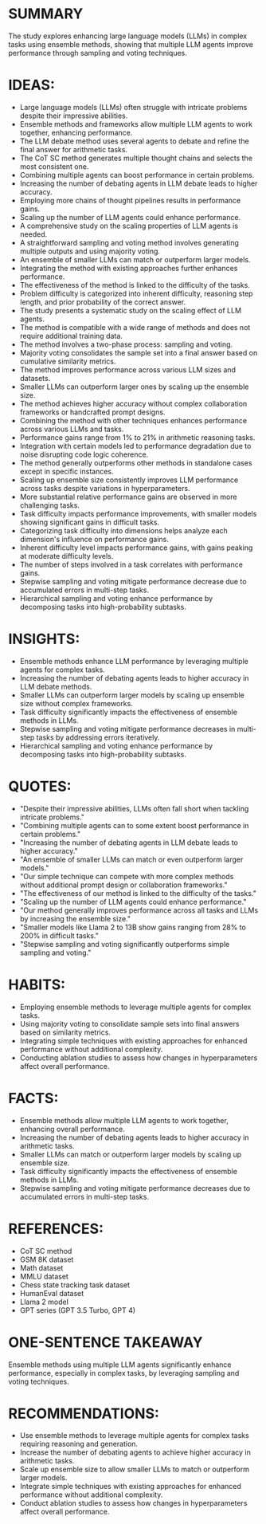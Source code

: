 # SUMMARY
The study explores enhancing large language models (LLMs) in complex tasks using ensemble methods, showing that multiple LLM agents improve performance through sampling and voting techniques.

# IDEAS:
- Large language models (LLMs) often struggle with intricate problems despite their impressive abilities.
- Ensemble methods and frameworks allow multiple LLM agents to work together, enhancing performance.
- The LLM debate method uses several agents to debate and refine the final answer for arithmetic tasks.
- The CoT SC method generates multiple thought chains and selects the most consistent one.
- Combining multiple agents can boost performance in certain problems.
- Increasing the number of debating agents in LLM debate leads to higher accuracy.
- Employing more chains of thought pipelines results in performance gains.
- Scaling up the number of LLM agents could enhance performance.
- A comprehensive study on the scaling properties of LLM agents is needed.
- A straightforward sampling and voting method involves generating multiple outputs and using majority voting.
- An ensemble of smaller LLMs can match or outperform larger models.
- Integrating the method with existing approaches further enhances performance.
- The effectiveness of the method is linked to the difficulty of the tasks.
- Problem difficulty is categorized into inherent difficulty, reasoning step length, and prior probability of the correct answer.
- The study presents a systematic study on the scaling effect of LLM agents.
- The method is compatible with a wide range of methods and does not require additional training data.
- The method involves a two-phase process: sampling and voting.
- Majority voting consolidates the sample set into a final answer based on cumulative similarity metrics.
- The method improves performance across various LLM sizes and datasets.
- Smaller LLMs can outperform larger ones by scaling up the ensemble size.
- The method achieves higher accuracy without complex collaboration frameworks or handcrafted prompt designs.
- Combining the method with other techniques enhances performance across various LLMs and tasks.
- Performance gains range from 1% to 21% in arithmetic reasoning tasks.
- Integration with certain models led to performance degradation due to noise disrupting code logic coherence.
- The method generally outperforms other methods in standalone cases except in specific instances.
- Scaling up ensemble size consistently improves LLM performance across tasks despite variations in hyperparameters.
- More substantial relative performance gains are observed in more challenging tasks.
- Task difficulty impacts performance improvements, with smaller models showing significant gains in difficult tasks.
- Categorizing task difficulty into dimensions helps analyze each dimension's influence on performance gains.
- Inherent difficulty level impacts performance gains, with gains peaking at moderate difficulty levels.
- The number of steps involved in a task correlates with performance gains.
- Stepwise sampling and voting mitigate performance decrease due to accumulated errors in multi-step tasks.
- Hierarchical sampling and voting enhance performance by decomposing tasks into high-probability subtasks.

# INSIGHTS:
- Ensemble methods enhance LLM performance by leveraging multiple agents for complex tasks.
- Increasing the number of debating agents leads to higher accuracy in LLM debate methods.
- Smaller LLMs can outperform larger models by scaling up ensemble size without complex frameworks.
- Task difficulty significantly impacts the effectiveness of ensemble methods in LLMs.
- Stepwise sampling and voting mitigate performance decreases in multi-step tasks by addressing errors iteratively.
- Hierarchical sampling and voting enhance performance by decomposing tasks into high-probability subtasks.

# QUOTES:
- "Despite their impressive abilities, LLMs often fall short when tackling intricate problems."
- "Combining multiple agents can to some extent boost performance in certain problems."
- "Increasing the number of debating agents in LLM debate leads to higher accuracy."
- "An ensemble of smaller LLMs can match or even outperform larger models."
- "Our simple technique can compete with more complex methods without additional prompt design or collaboration frameworks."
- "The effectiveness of our method is linked to the difficulty of the tasks."
- "Scaling up the number of LLM agents could enhance performance."
- "Our method generally improves performance across all tasks and LLMs by increasing the ensemble size."
- "Smaller models like Llama 2 to 13B show gains ranging from 28% to 200% in difficult tasks."
- "Stepwise sampling and voting significantly outperforms simple sampling and voting."

# HABITS:
- Employing ensemble methods to leverage multiple agents for complex tasks.
- Using majority voting to consolidate sample sets into final answers based on similarity metrics.
- Integrating simple techniques with existing approaches for enhanced performance without additional complexity.
- Conducting ablation studies to assess how changes in hyperparameters affect overall performance.

# FACTS:
- Ensemble methods allow multiple LLM agents to work together, enhancing overall performance.
- Increasing the number of debating agents leads to higher accuracy in arithmetic tasks.
- Smaller LLMs can match or outperform larger models by scaling up ensemble size.
- Task difficulty significantly impacts the effectiveness of ensemble methods in LLMs.
- Stepwise sampling and voting mitigate performance decreases due to accumulated errors in multi-step tasks.

# REFERENCES:
- CoT SC method
- GSM 8K dataset
- Math dataset
- MMLU dataset
- Chess state tracking task dataset
- HumanEval dataset
- Llama 2 model
- GPT series (GPT 3.5 Turbo, GPT 4)

# ONE-SENTENCE TAKEAWAY
Ensemble methods using multiple LLM agents significantly enhance performance, especially in complex tasks, by leveraging sampling and voting techniques.

# RECOMMENDATIONS:
- Use ensemble methods to leverage multiple agents for complex tasks requiring reasoning and generation.
- Increase the number of debating agents to achieve higher accuracy in arithmetic tasks.
- Scale up ensemble size to allow smaller LLMs to match or outperform larger models.
- Integrate simple techniques with existing approaches for enhanced performance without additional complexity.
- Conduct ablation studies to assess how changes in hyperparameters affect overall performance.
